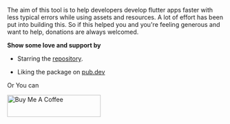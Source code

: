 
The aim of this tool is to help developers develop flutter apps faster with less typical errors while using assets and resources. A lot of effort has been put into building this. So if this helped you and you're feeling generous and want to help, donations are always welcomed.


**Show some love and support by**

- Starring the [repository](https://github.com/birjuvachhani/spider).

- Liking the package on [pub.dev](https://pub.dev/packages/spider)

Or You can

<a href="https://www.buymeacoffee.com/birjuvachhani" target="_blank"><img src="https://cdn.buymeacoffee.com/buttons/default-blue.png" alt="Buy Me A Coffee" style="height: 51px !important;width: 217px !important;" ></a>


